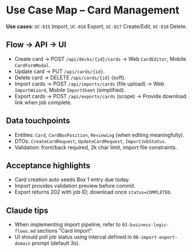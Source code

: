 # Use Case Map – Card Management

**Use cases**: `UC-015` Import, `UC-016` Export, `UC-017` Create/Edit, `UC-018` Delete.

## Flow → API → UI
- Create card → POST `/api/decks/{id}/cards` → Web `CardEditor`, Mobile `CardFormModal`.
- Update card → PUT `/api/cards/{id}`.
- Delete card → DELETE `/api/cards/{id}` (soft).
- Import cards → POST `/api/imports/cards` (file upload) → Web `ImportWizard`, Mobile `ImportSheet` (simplified).
- Export cards → POST `/api/exports/cards` (scope) → Provide download link when job complete.

## Data touchpoints
- Entities: `Card`, `CardBoxPosition`, `ReviewLog` (when editing meaningfully).
- DTOs: `CreateCardRequest`, `UpdateCardRequest`, `ImportJobStatus`.
- Validation: front/back required, 2k char limit, import file constraints.

## Acceptance highlights
- Card creation auto seeds Box 1 entry due today.
- Import provides validation preview before commit.
- Export returns 202 with job ID; download once `status=COMPLETED`.

## Claude tips
- When implementing import pipeline, refer to `03-business-logic-flows.md` sections "Card Import".
- UI should poll job status using interval defined in `08-import-export-domain` prompt (default 3s).
